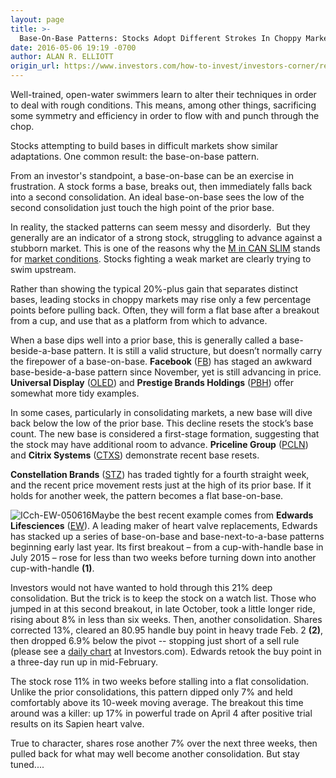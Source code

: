 ```yaml
---
layout: page
title: >-
  Base-On-Base Patterns: Stocks Adopt Different Strokes In Choppy Markets
date: 2016-05-06 19:19 -0700
author: ALAN R. ELLIOTT
origin_url: https://www.investors.com/how-to-invest/investors-corner/reading-the-different-strokes-stocks-adopt-in-choppy-markets/
---
```


Well-trained, open-water swimmers learn to alter their techniques in order to deal with rough conditions. This means, among other things, sacrificing some symmetry and efficiency in order to flow with and punch through the chop.

Stocks attempting to build bases in difficult markets show similar adaptations. One common result: the base-on-base pattern.

From an investor's standpoint, a base-on-base can be an exercise in frustration. A stock forms a base, breaks out, then immediately falls back into a second consolidation. An ideal base-on-base sees the low of the second consolidation just touch the high point of the prior base.

In reality, the stacked patterns can seem messy and disorderly.  But they generally are an indicator of a strong stock, struggling to advance against a stubborn market. This is one of the reasons why the [M in CAN SLIM](http://education.investors.com/courselandingpage.aspx?id=735749) stands for [market conditions](https://www.investors.com/category/market-trend/the-big-picture/). Stocks fighting a weak market are clearly trying to swim upstream.

Rather than showing the typical 20%-plus gain that separates distinct bases, leading stocks in choppy markets may rise only a few percentage points before pulling back. Often, they will form a flat base after a breakout from a cup, and use that as a platform from which to advance.

When a base dips well into a prior base, this is generally called a base-beside-a-base pattern. It is still a valid structure, but doesn’t normally carry the firepower of a base-on-base. **Facebook** ([FB](https://research.investors.com/quote.aspx?symbol=FB)) has staged an awkward base-beside-a-base pattern since November, yet is still advancing in price. **Universal Display** ([OLED](https://research.investors.com/quote.aspx?symbol=OLED)) and **Prestige Brands Holdings** ([PBH](https://research.investors.com/quote.aspx?symbol=PBH)) offer somewhat more tidy examples.

In some cases, particularly in consolidating markets, a new base will dive back below the low of the prior base. This decline resets the stock’s base count. The new base is considered a first-stage formation, suggesting that the stock may have additional room to advance. **Priceline Group** ([PCLN](https://research.investors.com/quote.aspx?symbol=PCLN)) and **Citrix Systems** ([CTXS](https://research.investors.com/quote.aspx?symbol=CTXS)) demonstrate recent base resets.

**Constellation Brands** ([STZ](https://research.investors.com/quote.aspx?symbol=STZ)) has traded tightly for a fourth straight week, and the recent price movement rests just at the high of its prior base. If it holds for another week, the pattern becomes a flat base-on-base.

![ICch-EW-050616](https://www.investors.com/wp-content/uploads/2016/05/ICch-EW-050616-1024x587.jpg)Maybe the best recent example comes from **Edwards Lifesciences** ([EW](https://research.investors.com/quote.aspx?symbol=EW)). A leading maker of heart valve replacements, Edwards has stacked up a series of base-on-base and base-next-to-a-base patterns beginning early last year. Its first breakout – from a cup-with-handle base in July 2015 – rose for less than two weeks before turning down into another cup-with-handle **(1)**.

Investors would not have wanted to hold through this 21% deep consolidation. But the trick is to keep the stock on a watch list. Those who jumped in at this second breakout, in late October, took a little longer ride, rising about 8% in less than six weeks. Then, another consolidation. Shares corrected 13%, cleared an 80.95 handle buy point in heavy trade Feb. 2 **(2)**, then dropped 6.9% below the pivot -- stopping just short of a sell rule (please see a [daily chart](http://research.investors.com/stock-charts/nasdaq-nasdaq-composite-0ndqc.htm?cht=pvc&type=DAILY) at Investors.com). Edwards retook the buy point in a three-day run up in mid-February.

The stock rose 11% in two weeks before stalling into a flat consolidation. Unlike the prior consolidations, this pattern dipped only 7% and held comfortably above its 10-week moving average. The breakout this time around was a killer: up 17% in powerful trade on April 4 after positive trial results on its Sapien heart valve.

True to character, shares rose another 7% over the next three weeks, then pulled back for what may well become another consolidation. But stay tuned....
